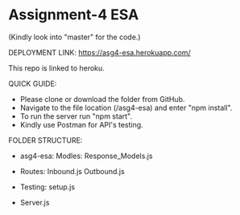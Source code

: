 # Assignment-4 ESA

(Kindly look into "master" for the code.)

DEPLOYMENT LINK: https://asg4-esa.herokuapp.com/

This repo is linked to heroku.

QUICK GUIDE:

- Please clone or download the folder from GitHub.
- Navigate to the file location (/asg4-esa) and enter "npm install".
- To run the server run "npm start".
- Kindly use Postman for API's testing.

FOLDER STRUCTURE:

- asg4-esa:
    Modles:
      Response_Models.js
      
-    Routes:
      Inbound.js
      Outbound.js
      
-    Testing:
      setup.js
     
- Server.js     
      
